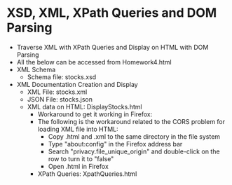 # XSD, XML, XPath Queries and DOM Parsing
* Traverse XML with XPath Queries and Display on HTML with DOM Parsing
* All the below can be accessed from Homework4.html
* XML Schema
	* Schema file: stocks.xsd
* XML Documentation Creation and Display
	* XML File: stocks.xml
	* JSON File: stocks.json
	* XML data on HTML: DisplayStocks.html
		* Workaround to get it working in Firefox:
		* The following is the workaround related to the CORS problem for loading XML file into HTML:
			* Copy .html and .xml to the same directory in the file system
			* Type "about:config" in the Firefox address bar
			* Search "privacy.file_unique_origin" and double-click on the row to turn it to "false"
			* Open .html in Firefox
		* XPath Queries: XpathQueries.html
